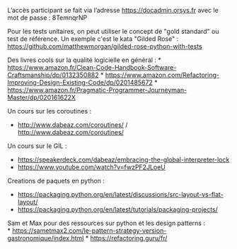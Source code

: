 L’accès participant se fait via l’adresse https://docadmin.orsys.fr avec le mot de passe : 8TemnqrNP 

Pour les tests unitaires, on peut utiliser le concept de "gold standard" ou test de référence. Un exemple c'est le kata "Gilded Rose" : https://github.com/matthewmorgan/gilded-rose-python-with-tests 

Des livres cools sur la qualité logicielle en général : 
    * https://www.amazon.fr/Clean-Code-Handbook-Software-Craftsmanship/dp/0132350882
    * https://www.amazon.com/Refactoring-Improving-Design-Existing-Code/dp/0201485672
    * https://www.amazon.fr/Pragmatic-Programmer-Journeyman-Master/dp/020161622X 


Un cours sur les coroutines : 
* http://www.dabeaz.com/coroutines/ / http://www.dabeaz.com/coroutines/ 

Un cours sur le GIL :
* https://speakerdeck.com/dabeaz/embracing-the-global-interpreter-lock
* https://www.youtube.com/watch?v=fwzPF2JLoeU

Creations de paquets en python :
* https://packaging.python.org/en/latest/discussions/src-layout-vs-flat-layout/
* https://packaging.python.org/en/latest/tutorials/packaging-projects/

Sam et Max pour des ressources sur python et les design patterns :  
    * https://sametmax2.com/le-pattern-strategy-version-gastronomique/index.html
    * https://refactoring.guru/fr/ 